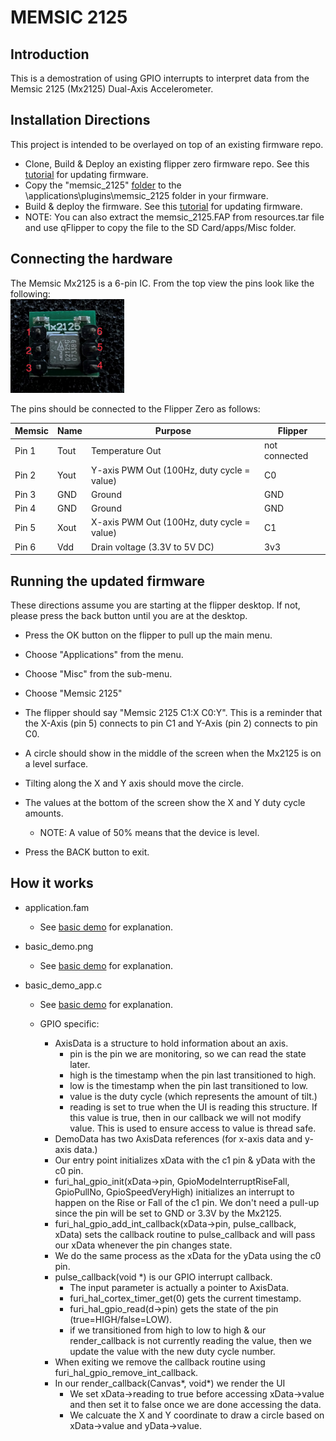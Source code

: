 # MEMSIC 2125

## Introduction

This is a demostration of using GPIO interrupts to interpret data from the Memsic 2125 (Mx2125) Dual-Axis Accelerometer.

## Installation Directions

This project is intended to be overlayed on top of an existing firmware repo.

- Clone, Build & Deploy an existing flipper zero firmware repo. See this [tutorial](/firmware/updating/README.md) for updating firmware.
- Copy the "memsic_2125" [folder](..) to the \applications\plugins\memsic_2125 folder in your firmware.
- Build &amp; deploy the firmware. See this [tutorial](/firmware/updating/README.md) for updating firmware.
- NOTE: You can also extract the memsic_2125.FAP from resources.tar file and use qFlipper to copy the file to the SD Card/apps/Misc folder.

## Connecting the hardware

The Memsic Mx2125 is a 6-pin IC. From the top view the pins look like the following:
<br/>
<img alt="Mx2125 chip with pin 1 on top-left" src="./memsic_2125_chip.jpg" height=150/>
<br/>

The pins should be connected to the Flipper Zero as follows:

| Memsic | Name | Purpose                                    | Flipper       |
| ------ | ---- | ------------------------------------------ | ------------- |
| Pin 1  | Tout | Temperature Out                            | not connected |
| Pin 2  | Yout | Y-axis PWM Out (100Hz, duty cycle = value) | C0            |
| Pin 3  | GND  | Ground                                     | GND           |
| Pin 4  | GND  | Ground                                     | GND           |
| Pin 5  | Xout | X-axis PWM Out (100Hz, duty cycle = value) | C1            |
| Pin 6  | Vdd  | Drain voltage (3.3V to 5V DC)              | 3v3           |

## Running the updated firmware

These directions assume you are starting at the flipper desktop. If not, please press the back button until you are at the desktop.

- Press the OK button on the flipper to pull up the main menu.
- Choose "Applications" from the menu.
- Choose "Misc" from the sub-menu.
- Choose "Memsic 2125"

- The flipper should say "Memsic 2125 C1:X C0:Y". This is a reminder that the X-Axis (pin 5) connects to pin C1 and Y-Axis (pin 2) connects to pin C0.
- A circle should show in the middle of the screen when the Mx2125 is on a level surface.
- Tilting along the X and Y axis should move the circle.
- The values at the bottom of the screen show the X and Y duty cycle amounts.

  - NOTE: A value of 50% means that the device is level.

- Press the BACK button to exit.

## How it works

- application.fam

  - See [basic demo](../../plugins/basic/README.md) for explanation.

- basic_demo.png

  - See [basic demo](../../plugins/basic/README.md) for explanation.

- basic_demo_app.c

  - See [basic demo](../../plugins/basic/README.md) for explanation.
  - GPIO specific:

    - AxisData is a structure to hold information about an axis.
      - pin is the pin we are monitoring, so we can read the state later.
      - high is the timestamp when the pin last transitioned to high.
      - low is the timestamp when the pin last transitioned to low.
      - value is the duty cycle (which represents the amount of tilt.)
      - reading is set to true when the UI is reading this structure. If this value is true, then in our callback we will not modify value. This is used to ensure access to value is thread safe.
    - DemoData has two AxisData references (for x-axis data and y-axis data.)
    - Our entry point initializes xData with the c1 pin & yData with the c0 pin.
    - furi_hal_gpio_init(xData->pin, GpioModeInterruptRiseFall, GpioPullNo, GpioSpeedVeryHigh) initializes an interrupt to happen on the Rise or Fall of the c1 pin. We don't need a pull-up since the pin will be set to GND or 3.3V by the Mx2125.
    - furi_hal_gpio_add_int_callback(xData->pin, pulse_callback, xData) sets the callback routine to pulse_callback and will pass our xData whenever the pin changes state.
    - We do the same process as the xData for the yData using the c0 pin.
    - pulse_callback(void \*) is our GPIO interrupt callback.
      - The input parameter is actually a pointer to AxisData.
      - furi_hal_cortex_timer_get(0) gets the current timestamp.
      - furi_hal_gpio_read(d->pin) gets the state of the pin (true=HIGH/false=LOW).
      - if we transitioned from high to low to high & our render_callback is not currently reading the value, then we update the value with the new duty cycle number.
    - When exiting we remove the callback routine using furi_hal_gpio_remove_int_callback.
    - In our render_callback(Canvas*, void*) we render the UI
      - We set xData->reading to true before accessing xData->value and then set it to false once we are done accessing the data.
      - We calcuate the X and Y coordinate to draw a circle based on xData->value and yData->value.
